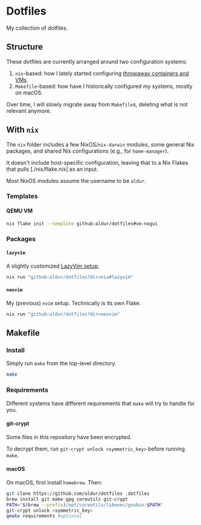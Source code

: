 # Dotfiles

My collection of dotfiles.

## Structure

These dotfiles are currently arranged around two configuration systems:

1. `nix`-based: how I lately started configuring [throwaway containers and VMs](https://aldur.blog/articles/2025/06/19/nixos-in-crostini).
1. `Makefile`-based: how have I historically configured my systems, mostly on
   macOS.

Over time, I will slowly migrate away from `Makefile`s, deleting what is not
relevant anymore.

## With `nix`

The `nix` folder includes a few NixOS/`nix-darwin` modules, some general Nix
packages, and shared Nix configurations (e.g., for `home-manager`).

It doesn't include host-specific configuration, leaving that to a Nix Flakes
that pulls [./nix/flake.nix] as an input.

Most NixOS modules assume the username to be `aldur`.

### Templates

#### QEMU VM

```bash
nix flake init --template github:aldur/dotfiles#vm-nogui
```

### Packages

#### `lazyvim`

A slightly customized [LazyVim setup](https://www.lazyvim.org).

```bash
nix run "github:aldur/dotfiles?dir=nix#lazyvim"
```

#### `neovim`

My (previous) `nvim` setup. Technically is its own Flake.

```bash
nix run "github:aldur/dotfiles?dir=neovim"
```

## Makefile

### Install

Simply run `make` from the top-level directory.

```bash
make
```

### Requirements

Different systems have different requirements that `make` will try to handle
for you.

#### git-crypt

Some files in this repository have been encrypted.

To decrypt them, run `git-crypt unlock <symmetric_key>` before running `make`.

#### macOS

On macOS, first install `homebrew`. Then:

```bash
git clone https://github.com/aldur/dotfiles .dotfiles
brew install git make gpg coreutils git-crypt
PATH="$(brew --prefix)/opt/coreutils/libexec/gnubin:$PATH"
git-crypt unlock <symmetric_key>
gmake requirements #optional
```
